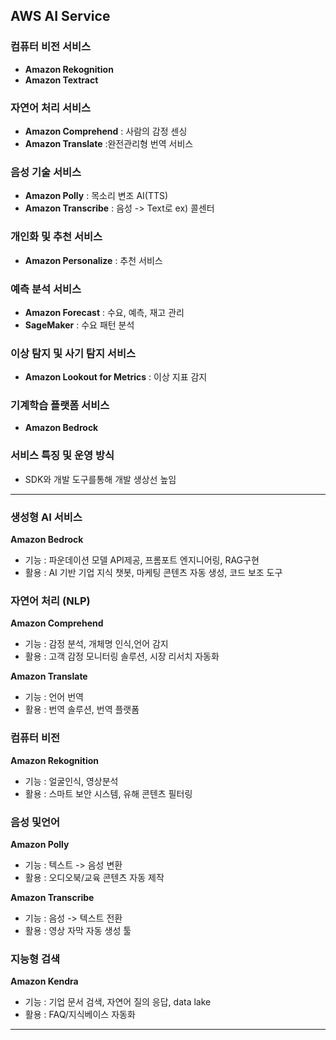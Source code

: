 ## AWS AI Service
### 컴퓨터 비전 서비스 
- **Amazon Rekognition**
- **Amazon Textract**

### 자연어 처리 서비스 
- **Amazon Comprehend** : 사람의 감정 센싱
- **Amazon Translate** :완전관리형 번역 서비스

### 음성 기술 서비스 
- **Amazon Polly** : 목소리 변조 AI(TTS)
- **Amazon Transcribe** : 음성 -> Text로 ex) 콜센터

### 개인화 및 추천 서비스
- **Amazon Personalize** : 추천 서비스 

### 예측 분석 서비스
- **Amazon Forecast** : 수요, 예측, 재고 관리
- **SageMaker** : 수요 패턴 분석 

### 이상 탐지 및 사기 탐지 서비스
- **Amazon Lookout for Metrics** : 이상 지표 감지

### 기계학습 플랫폼 서비스
- **Amazon Bedrock**

### 서비스 특징 및 운영 방식
- SDK와 개발 도구를통해 개발 생상선 높임 

---
### 생성형 AI 서비스 
**Amazon Bedrock**
- 기능 : 파운데이션 모델 API제공, 프롬포트 엔지니어링, RAG구현
- 활용 : AI 기반 기업 지식 챗봇, 마케팅 콘텐츠 자동 생성, 코드 보조 도구 

### 자연어 처리 (NLP)
**Amazon Comprehend**
- 기능 : 감정 분석, 개체명 인식,언어 감지
- 활용 : 고객 감정 모니터링 솔루션, 시장 리서치 자동화 

**Amazon Translate**
- 기능 : 언어 번역
- 활용 : 번역 솔루션, 번역 플랫폼

### 컴퓨터 비전
**Amazon Rekognition**
- 기능 : 얼굴인식, 영상분석 
- 활용 : 스마트 보안 시스템, 유해 콘텐츠 필터링

### 음성 및언어 
**Amazon Polly**
- 기능 : 텍스트 -> 음성 변환
- 활용 : 오디오북/교육 콘텐츠 자동 제작

**Amazon Transcribe**
- 기능 : 음성 -> 텍스트 전환
- 활용 : 영상 자막 자동 생성 툴 

### 지능형 검색 
**Amazon Kendra**
- 기능 : 기업 문서 검색, 자연어 질의 응답, data lake
- 활용 : FAQ/지식베이스 자동화 

---
